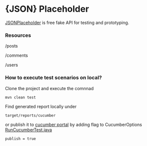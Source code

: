 # {JSON} Placeholder


[JSONPlaceholder](https://jsonplaceholder.typicode.com/) is free fake API for testing and prototyping.

### Resources

/posts

/comments

/users

### How to execute test scenarios on local?

Clone the project  and execute the comnnad

```
mvn clean test
```

Find generated report locally under

```
target/reports/cucumber
```

or publish it to [cucumber portal](https://reports.cucumber.io/) by adding flag to CucumberOptions  [RunCucumberTest.java](src/test/java/RunCucumberTest.java)

```
publish = true
```